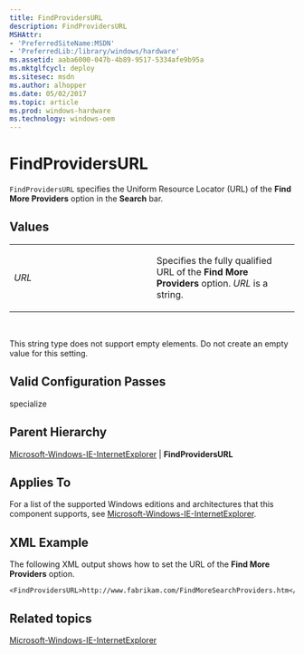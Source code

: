 ```yaml
---
title: FindProvidersURL
description: FindProvidersURL
MSHAttr:
- 'PreferredSiteName:MSDN'
- 'PreferredLib:/library/windows/hardware'
ms.assetid: aaba6000-047b-4b89-9517-5334afe9b95a
ms.mktglfcycl: deploy
ms.sitesec: msdn
ms.author: alhopper
ms.date: 05/02/2017
ms.topic: article
ms.prod: windows-hardware
ms.technology: windows-oem
---
```


# FindProvidersURL


`FindProvidersURL` specifies the Uniform Resource Locator (URL) of the **Find More Providers** option in the **Search** bar.

## Values


<table>
<colgroup>
<col width="50%" />
<col width="50%" />
</colgroup>
<tbody>
<tr class="odd">
<td><p><em>URL</em></p></td>
<td><p>Specifies the fully qualified URL of the <strong>Find More Providers</strong> option. <em>URL</em> is a string.</p></td>
</tr>
</tbody>
</table>

 

This string type does not support empty elements. Do not create an empty value for this setting.

## Valid Configuration Passes


specialize

## Parent Hierarchy


[Microsoft-Windows-IE-InternetExplorer](microsoft-windows-ie-internetexplorer.md) | **FindProvidersURL**

## Applies To


For a list of the supported Windows editions and architectures that this component supports, see [Microsoft-Windows-IE-InternetExplorer](microsoft-windows-ie-internetexplorer.md).

## XML Example


The following XML output shows how to set the URL of the **Find More Providers** option.

``` syntax
<FindProvidersURL>http://www.fabrikam.com/FindMoreSearchProviders.htm</FindProvidersURL>
```

## Related topics


[Microsoft-Windows-IE-InternetExplorer](microsoft-windows-ie-internetexplorer.md)

 

 







